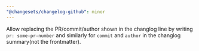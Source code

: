 ```yaml
---
"@changesets/changelog-github": minor
---
```


Allow replacing the PR/commit/author shown in the changlog line by writing `pr: some-pr-number` and similarly for `commit` and `author` in the changlog summary(not the frontmatter).
